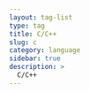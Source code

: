 ```yaml
---
layout: tag-list
type: tag
title: C/C++
slug: c
category: language
sidebar: true
description: >
  C/C++
---
```

